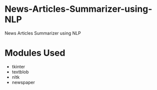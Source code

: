 # News-Articles-Summarizer-using-NLP
News Articles Summarizer using NLP

# Modules Used
- tkinter
- textblob
- nltk
- newspaper
